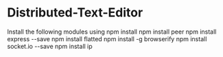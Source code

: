 # Distributed-Text-Editor
Install the following modules using npm install
npm install peer
npm install express --save
npm install flatted
npm install -g browserify
npm install socket.io --save
npm install ip
